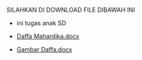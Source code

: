 SILAHKAN DI DOWNLOAD FILE DIBAWAH INI
- ini tugas anak SD

- [Daffa Mahardika.docx](https://github.com/fadhil050804/TugasDaffa/files/6998834/Daffa.Mahardika.docx)
- [Gambar Daffa.docx](https://github.com/fadhil050804/TugasDaffa/files/6998837/Gambar.Daffa.docx)
